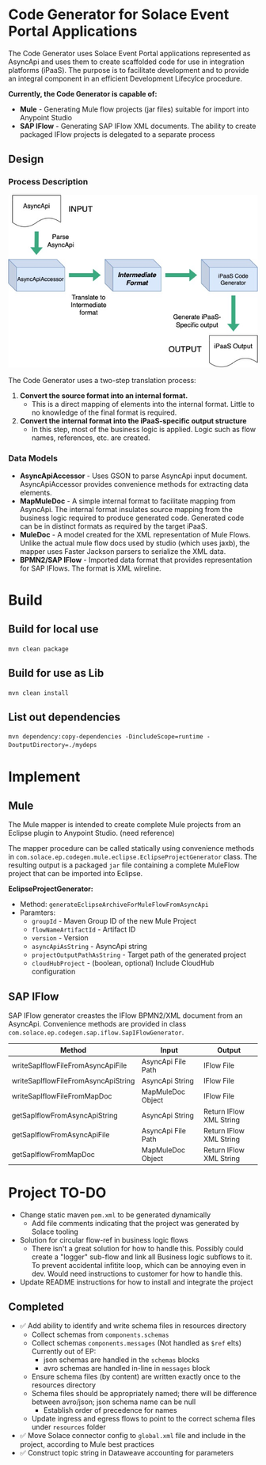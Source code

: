 # Code Generator for Solace Event Portal Applications
The Code Generator uses Solace Event Portal applications represented as AsyncApi and uses them to create scaffolded code for use in integration platforms (iPaaS). The purpose is to facilitate development and to provide an integral component in an efficient Development Lifecylce procedure.

**Currently, the Code Generator is capable of:**
- **Mule** - Generating Mule flow projects (jar files) suitable for import into Anypoint Studio
- **SAP IFlow** - Generating SAP IFlow XML documents. The ability to create packaged IFlow projects is delegated to a separate process

## Design

### Process Description
![AsyncApi to MuleFlow Generator Process](images/solace-ep-codegen-process.jpg)

The Code Generator uses a two-step translation process:
1. **Convert the source format into an internal format.**
    - This is a direct mapping of elements into the internal format. Little to no knowledge of the final format is required.
2. **Convert the internal format into the iPaaS-specific output structure**
    - In this step, most of the business logic is applied. Logic such as flow names, references, etc. are created.

### Data Models

* **AsyncApiAccessor** - Uses GSON to parse AsyncApi input document. AsyncApiAccessor provides convenience methods for extracting data elements.
* **MapMuleDoc** - A simple internal format to facilitate mapping from AsyncApi. The internal format insulates source mapping from the business logic required to produce generated code. Generated code can be in distinct formats as required by the target iPaaS.
* **MuleDoc** - A model created for the XML representation of Mule Flows. Unlike the actual mule flow docs used by studio (which uses jaxb), the mapper uses Faster Jackson parsers to serialize the XML data.
* **BPMN2/SAP IFlow** - Imported data format that provides representation for SAP IFlows. The format is XML wireline.

# Build

## Build for local use
`mvn clean package`

## Build for use as Lib
`mvn clean install`

## List out dependencies
`mvn dependency:copy-dependencies -DincludeScope=runtime -DoutputDirectory=./mydeps`


# Implement

## Mule
The Mule mapper is intended to create complete Mule projects from an Eclipse plugin to Anypoint Studio. (need reference)

The mapper procedure can be called statically using convenience methods in `com.solace.ep.codegen.mule.eclipse.EclipseProjectGenerator` class. The resulting output is a packaged `jar` file containing a complete MuleFlow project that can be imported into Eclipse.

**EclipseProjectGenerator:**
- Method: `generateEclipseArchiveForMuleFlowFromAsyncApi`
- Paramters: 
    - `groupId` - Maven Group ID of the new Mule Project
    - `flowNameArtifactId` - Artifact ID
    - `version` - Version
    - `asyncApiAsString` - AsyncApi string
    - `projectOutputPathAsString` - Target path of the generated project
    - `cloudHubProject` - (boolean, optional) Include CloudHub configuration

## SAP IFlow
SAP IFlow generator creastes the IFlow BPMN2/XML document from an AsyncApi. Convenience methods are provided in class `com.solace.ep.codegen.sap.iflow.SapIFlowGenerator`.

|Method|Input|Output|
|---|---|---|
|writeSapIflowFileFromAsyncApiFile|AsyncApi File Path|IFlow File|
|writeSapIflowFileFromAsyncApiString|AsyncApi String|IFlow File|
|writeSapIflowFileFromMapDoc|MapMuleDoc Object|IFlow File|
|getSapIflowFromAsyncApiString|AsyncApi String|Return IFlow XML String|
|getSapIflowFromAsyncApiFile|AsyncApi File Path|Return IFlow XML String|
|getSapIflowFromMapDoc|MapMuleDoc Object|Return IFlow XML String|

# Project TO-DO

- Change static maven `pom.xml` to be generated dynamically
    - Add file comments indicating that the project was generated by Solace tooling
- Solution for circular flow-ref in business logic flows
    - There isn't a great solution for how to handle this. Possibly could create a "logger" sub-flow and link all Business logic subflows to it. To prevent accidental infitite loop, which can be annoying even in dev. Would need instructions to customer for how to handle this.
- Update README instructions for how to install and integrate the project

## Completed

- &#9989; Add ability to identify and write schema files in resources directory
    - Collect schemas from `components.schemas`
    - Collect schemas `components.messages` (Not handled as `$ref` elts) Currently out of EP:
        - json schemas are handled in the `schemas` blocks
        - avro schemas are handled in-line in `messages` block
    - Ensure schema files (by content) are written exactly once to the resources directory
    - Schema files should be appropriately named; there will be difference between avro/json; json schema name can be null
        - Establish order of precedence for names
    - Update ingress and egress flows to point to the correct schema files under `resources` folder
- &#9989; Move Solace connector config to `global.xml` file and include in the project, according to Mule best practices
- &#9989; Construct topic string in Dataweave accounting for parameters
